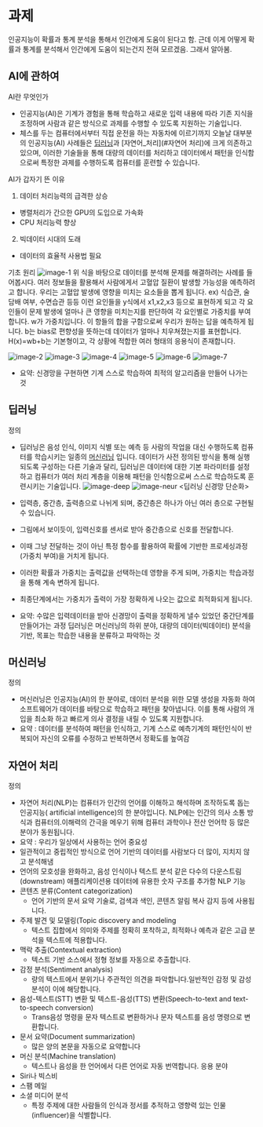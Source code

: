 
# 과제
인공지능이 확률과 통계 분석을 통해서 인간에게 도움이 된다고 함.
근데 이게 어떻게 확률과 통계를 분석해서 인간에게 도움이 되는건지 전혀 모르겠음.
그래서 알아봄.


## AI에 관하여

AI란 무엇인가
- 인공지능(AI)은 기계가 경험을 통해 학습하고 새로운 입력 내용에 따라 기존 지식을 조정하며 사람과 같은 방식으로 과제를 수행할 수 있도록 지원하는 기술입니다.
- 체스를 두는 컴퓨터에서부터 직접 운전을 하는 자동차에 이르기까지 오늘날 대부분의 인공지능(AI) 사례들은 [딥러닝](#딥러닝)과 [자연어_처리](#자연어 처리)에 크게 의존하고 있으며, 이러한 기술들을 통해 대량의 데이터를 처리하고 데이터에서 패턴을 인식함으로써 특정한 과제를 수행하도록 컴퓨터를 훈련할 수 있습니다.

AI가 갑자기 뜬 이유
1. 데이터 처리능력의 급격한 상승
- 병렬처리가 간으한 GPU의 도입으로 가속화
- CPU 처리능력 향상
2. 빅데이터 시대의 도래
- 데이터의 효율적 사용법 필요

기초 원리
![image-1](1.png)
위 식을 바탕으로 데이터를 분석해 문제를 해결하려는 사례를 들어봅시다.
여러 정보들을 활용해서 사람에게서 고혈압 질환이 발생할 가능성을 예측하려고 합니다.
우리는 고혈압 발생에 영향을 미치는 요소들을 뽑게 됩니다. ex) 식습관, 술담배 여부, 수면습관 등등
이런 요인들을 y식에서 x1,x2,x3 등으로 표현하게 되고
각 요인들이 문제 발생에 얼마나 큰 영향을 미치는지를 판단하여 각 요인별로 가중치를 부여합니다.
w가 가중치입니다.
이 항들의 합을 구함으로써 우리가 원하는 답을 예측하게 됩니다.
b는 bias로 편향성을 뜻하는데 데이터가 얼마나 치우쳐졌는지를 표현합니다.
H(x)=wb+b는 기본형이고, 각 상황에 적합한 여러 형태의 응용식이 존재합니다.

![image-2](2.png)
![image-3](3.png)
![image-4](4.png)
![image-5](5.png)
![image-6](6.png)
![image-7](7.png)
- 요약: 신경망을 구현하면 기계 스스로 학습하여 최적의 알고리즘을 만들어 나가는 것

## 딥러닝

정의
- 딥러닝은 음성 인식, 이미지 식별 또는 예측 등 사람의 작업을 대신 수행하도록 컴퓨터를 학습시키는 일종의 [머신러닝](#머신러닝) 입니다. 데이터가 사전 정의된 방식을 통해 실행되도록 구성하는 다른 기술과 달리, 딥러닝은 데이터에 대한 기본 파라미터를 설정하고 컴퓨터가 여러 처리 계층을 이용해 패턴을 인식함으로써 스스로 학습하도록 훈련시키는 기술입니다. 
![image-deep](https://t1.daumcdn.net/cfile/tistory/9945554A5AE5598A07)
![image-neur](https://t1.daumcdn.net/cfile/tistory/99AE5D4C5AE55B5D0F)
                      <딥러닝 신경망 단순화> 
- 입력층, 중간층, 출력층으로 나뉘게 되며, 중간층은 하나가 아닌 여러 층으로 구현될 수 있습니다.
- 그림에서 보이듯이, 입력신호를 센서로 받아 중간층으로 신호를 전달합니다.
- 이때 그냥 전달하는 것이 아닌 특정 함수를 활용하여 확률에 기반한 프로세싱과정(가중치 부여)을 거치게 됩니다.
- 이러한 확률과 가중치는 출력값을 선택하는데 영향을 주게 되며, 가중치는 학습과정을 통해 계속 변하게 됩니다.
- 최종단계에서는 가중치가 출력이 가장 정확하게 나오는 값으로 최적화되게 됩니다.

- 요약: 수많은 입력데이터을 받아 신경망이 출력을 정확하게 낼수 있었던 중간단계를 만들어가는 과정
        딥러닝은 머신러닝의 하위 분야, 대량의 데이터(빅데이터) 분석을 기반, 목표는 학습한 내용을 분류하고 파악하는 것


## 머신러닝
정의
- 머신러닝은 인공지능(AI)의 한 분야로, 데이터 분석을 위한 모델 생성을 자동화 하여 소프트웨어가 데이터를 바탕으로 학습하고 패턴을 찾아냅니다. 이를 통해 사람의 개입을 최소화 하고 빠르게 의사 결정을 내릴 수 있도록 지원합니다.
- 요약 : 데이터를 분석하여 패턴을 인식하고, 기계 스스로 예측기계의 패턴인식이 반복되어 자신의 오류를 수정하고 반복하면서 정확도를 높여감

## 자연어 처리 
정의
- 자연어 처리(NLP)는 컴퓨터가 인간의 언어를 이해하고 해석하며 조작하도록 돕는 인공지능( artificial intelligence)의 한 분야입니다. NLP에는 인간의 의사 소통 방식과 컴퓨터의.이해력의 간극을 메우기 위해 컴퓨터 과학이나 전산 언어학 등 많은 분야가 동원됩니다.
- 요약 : 우리가 일상에서 사용하는 언어
중요성
- 일관적이고 중립적인 방식으로 언어 기반의 데이터를 사람보다 더 많이, 지치지 않고 분석해냄
- 언어의 모호성을 완화하고, 음성 인식이나 텍스트 분석 같은 다수의 다운스트림(downstream) 애플리케이션용 데이터에 유용한 숫자 구조를 추가함
NLP 기능
- 콘텐츠 분류(Content categorization)
    - 언어 기반의 문서 요약 기술로, 검색과 색인, 콘텐츠 알림 복사 감지 등에 사용됩니다.
- 주제 발견 및 모델링(Topic discovery and modeling
    - 텍스트 집합에서 의미와 주제를 정확히 포착하고, 최적화나 예측과 같은 고급 분석을 텍스트에 적용합니다.
- 맥락 추출(Contextual extraction)
    - 텍스트 기반 소스에서 정형 정보를 자동으로 추출합니다.
- 감정 분석(Sentiment analysis)
    - 량의 텍스트에서 분위기나 주관적인 의견을 파악합니다.일반적인 감정 및 감성 분석이 이에 해당합니다. 
- 음성-텍스트(STT) 변환 및 텍스트-음성(TTS) 변환(Speech-to-text and text-to-speech conversion)
    - Trans음성 명령을 문자 텍스트로 변환하거나 문자 텍스트를 음성 명령으로 변환합니다.
- 문서 요약(Document summarization)
    - 많은 양의 본문을 자동으로 요약합니다
- 머신 분석(Machine translation)
    - 텍스트나 음성을 한 언어에서 다른 언어로 자동 번역합니다.
응용 분야
- Siri나 빅스비
- 스팸 메일
- 소셜 미디어 분석 
    - 특정 주제에 대한 사람들의 인식과 정서를 추적하고 영향력 있는 인물(influencer)을 식별합니다.
